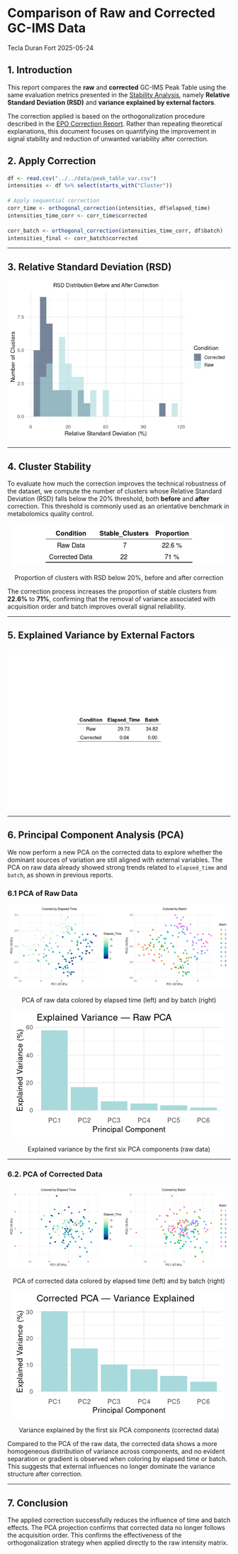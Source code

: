 Comparison of Raw and Corrected GC-IMS Data
================
Tecla Duran Fort
2025-05-24

## 1. Introduction

This report compares the **raw** and **corrected** GC-IMS Peak Table
using the same evaluation metrics presented in the [Stability
Analysis](https://github.com/tecladuran/gcims-workflows/blob/main/docs/stability_analysis.md),
namely **Relative Standard Deviation (RSD)** and **variance explained by
external factors**.

The correction applied is based on the orthogonalization procedure
described in the [EPO Correction
Report](https://github.com/tecladuran/gcims-workflows/blob/main/docs/epo_correction.md).
Rather than repeating theoretical explanations, this document focuses on
quantifying the improvement in signal stability and reduction of
unwanted variability after correction.

## 2. Apply Correction

``` r
df <- read.csv("../../data/peak_table_var.csv")
intensities <- df %>% select(starts_with("Cluster"))

# Apply sequential correction
corr_time <- orthogonal_correction(intensities, df$elapsed_time)
intensities_time_corr <- corr_time$corrected

corr_batch <- orthogonal_correction(intensities_time_corr, df$batch)
intensities_final <- corr_batch$corrected
```

------------------------------------------------------------------------

## 3. Relative Standard Deviation (RSD)

![](Comparison_corrected_files/figure-latex/rsd-comparison-1.png)<!-- -->

------------------------------------------------------------------------

## 4. Cluster Stability

To evaluate how much the correction improves the technical robustness of
the dataset, we compute the number of clusters whose Relative Standard
Deviation (RSD) falls below the 20% threshold, both **before** and
**after** correction. This threshold is commonly used as an orientative
benchmark in metabolomics quality control.

<div class="figure" style="text-align: center">

<img src="Comparison_corrected_files/figure-latex/rsd-summary-table-1.png" alt="Proportion of clusters with RSD below 20%, before and after correction"  />
<p class="caption">
Proportion of clusters with RSD below 20%, before and after correction
</p>

</div>

The correction process increases the proportion of stable clusters from
**22.6%** to **71%**, confirming that the removal of variance associated
with acquisition order and batch improves overall signal reliability.

------------------------------------------------------------------------

## 5. Explained Variance by External Factors

![](Comparison_corrected_files/figure-latex/explained-variance-1.png)<!-- -->

------------------------------------------------------------------------

## 6. Principal Component Analysis (PCA)

We now perform a new PCA on the corrected data to explore whether the
dominant sources of variation are still aligned with external variables.
The PCA on raw data already showed strong trends related to
`elapsed_time` and `batch`, as shown in previous reports.

### 6.1 PCA of Raw Data

<div class="figure" style="text-align: center">

<img src="Comparison_corrected_files/figure-latex/pca-raw-plots-1.png" alt="PCA of raw data colored by elapsed time (left) and by batch (right)"  />
<p class="caption">
PCA of raw data colored by elapsed time (left) and by batch (right)
</p>

</div>

<div class="figure" style="text-align: center">

<img src="Comparison_corrected_files/figure-latex/pca-variance-raw-1.png" alt="Explained variance by the first six PCA components (raw data)"  />
<p class="caption">
Explained variance by the first six PCA components (raw data)
</p>

</div>

------------------------------------------------------------------------

### 6.2. PCA of Corrected Data

<div class="figure" style="text-align: center">

<img src="Comparison_corrected_files/figure-latex/pca-corrected-color-1.png" alt="PCA of corrected data colored by elapsed time (left) and by batch (right)"  />
<p class="caption">
PCA of corrected data colored by elapsed time (left) and by batch
(right)
</p>

</div>

<div class="figure" style="text-align: center">

<img src="Comparison_corrected_files/figure-latex/pca-corrected-variance-1.png" alt="Variance explained by the first six PCA components (corrected data)"  />
<p class="caption">
Variance explained by the first six PCA components (corrected data)
</p>

</div>

Compared to the PCA of the raw data, the corrected data shows a more
homogeneous distribution of variance across components, and no evident
separation or gradient is observed when coloring by elapsed time or
batch. This suggests that external influences no longer dominate the
variance structure after correction.

------------------------------------------------------------------------

## 7. Conclusion

The applied correction successfully reduces the influence of time and
batch effects. The PCA projection confirms that corrected data no longer
follows the acquisition order. This confirms the effectiveness of the
orthogonalization strategy when applied directly to the raw intensity
matrix.
